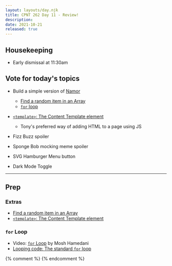 ```yaml
---
layout: layouts/day.njk
title: CPNT 262 Day 11 - Review!
description: 
date: 2021-10-21
released: true
---
```


## Housekeeping
- Early dismissal at 11:30am

## Vote for today's topics
- Build a simple version of [Namor](https://acidtone.github.io/namor)
    - [Find a random item in an Array](https://gist.github.com/acidtone/2a3cac26a229aa95685e5cf6344f2e4e)
    - [`for` loop](https://developer.mozilla.org/en-US/docs/Learn/JavaScript/Building_blocks/Looping_code#the_standard_for_loop)

- [`<template>`: The Content Template element](https://developer.mozilla.org/en-US/docs/Web/HTML/Element/template)
    - Tony's preferred way of adding HTML to a page using JS
- Fizz Buzz spoiler
- Sponge Bob mocking meme spoiler
- SVG Hamburger Menu button
- Dark Mode Toggle

---

## Prep
### Extras
- [Find a random item in an Array](https://gist.github.com/acidtone/2a3cac26a229aa95685e5cf6344f2e4e)
- [`<template>`: The Content Template element](https://developer.mozilla.org/en-US/docs/Web/HTML/Element/template)

### `for` Loop
- Video: [`for` Loop](https://www.youtube.com/watch?v=s9wW2PpJsmQ) by Mosh Hamedani
- [Looping code: The standard `for` loop](https://developer.mozilla.org/en-US/docs/Learn/JavaScript/Building_blocks/Looping_code#the_standard_for_loop)

{% comment %}
{% endcomment %}